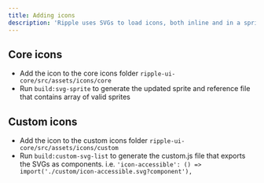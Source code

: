 ```yaml
---
title: Adding icons
description: 'Ripple uses SVGs to load icons, both inline and in a sprite sheet to increase performance for regulary used icons. This tutorial explains how icons are added to Ripple UI core.'
---
```



## Core icons

- Add the icon to the core icons folder `ripple-ui-core/src/assets/icons/core`
- Run `build:svg-sprite` to generate the updated sprite and reference file that contains array of valid sprites

## Custom icons

- Add the icon to the custom icons folder `ripple-ui-core/src/assets/icons/custom`
- Run `build:custom-svg-list` to generate the custom.js file that exports the SVGs as components. i.e. `'icon-accessible': () => import('./custom/icon-accessible.svg?component'),`
